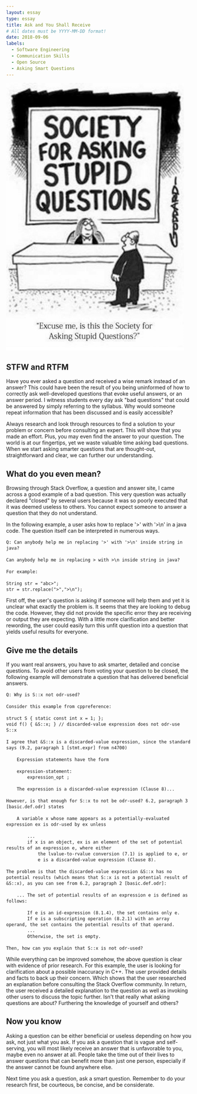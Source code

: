 ```yaml
---
layout: essay
type: essay
title: Ask and You Shall Receive
# All dates must be YYYY-MM-DD format!
date: 2018-09-06
labels:
  - Software Engineering
  - Communication Skills
  - Open Source
  - Asking Smart Questions
---
```


<img class="ui medium left floated image" src="../images/stupidQuestions.jpg">

## STFW and RTFM
Have you ever asked a question and received a wise remark instead of an answer? This could have been the result of you being uninformed of how to correctly ask well-developed questions that evoke useful answers, or an answer period. I witness students every day ask "bad questions" that could be answered by simply referring to the syllabus. Why would someone repeat information that has been discussed and is easily accessible? 

Always research and look through resources to find a solution to your problem or concern before consulting an expert. This will show that you made an effort. Plus, you may even find the answer to your question. The world is at our fingertips, yet we waste valuable time asking bad questions. When we start asking smarter questions that are thought-out, straightforward and clear, we can further our understanding.

## What do you even mean?
Browsing through Stack Overflow, a question and answer site, I came across a good example of a bad question. This very question was actually declared "closed" by several users because it was so poorly executed that it was deemed useless to others. You cannot expect someone to answer a question that they do not understand.

In the following example, a user asks how to replace '>' with '>\n' in a java code. The question itself can be interpreted in numerous ways.

```
Q: Can anybody help me in replacing '>' with '>\n' inside string in java?

Can anybody help me in replacing > with >\n inside string in java?

For example:

String str = "abc>";
str = str.replace(">",">\n");
```

First off, the user's question is asking if someone will help them and yet it is unclear what exactly the problem is. It seems that they are looking to debug the code. However, they did not provide the specific error they are receiving or output they are expecting. With a little more clarification and better rewording, the user could easily turn this unfit question into a question that yields useful results for everyone.

## Give me the details
If you want real answers, you have to ask smarter, detailed and concise questions. To avoid other users from voting your question to be closed, the following example will demonstrate a question that has delivered beneficial answers.

```
Q: Why is S::x not odr-used?

Consider this example from cppreference:

struct S { static const int x = 1; };
void f() { &S::x; } // discarded-value expression does not odr-use S::x

I agree that &S::x is a discarded-value expression, since the standard says (9.2, paragraph 1 [stmt.expr] from n4700)

    Expression statements have the form

    expression-statement:
        expression_opt ;

    The expression is a discarded-value expression (Clause 8)...

However, is that enough for S::x to not be odr-used? 6.2, paragraph 3 [basic.def.odr] states

    A variable x whose name appears as a potentially-evaluated expression ex is odr-used by ex unless

        ...
        if x is an object, ex is an element of the set of potential results of an expression e, where either
            the lvalue-to-rvalue conversion (7.1) is applied to e, or
            e is a discarded-value expression (Clause 8).

The problem is that the discarded-value expression &S::x has no potential results (which means that S::x is not a potential result of &S::x), as you can see from 6.2, paragraph 2 [basic.def.odr]:

    ... The set of potential results of an expression e is defined as follows:

        If e is an id-expression (8.1.4), the set contains only e.
        If e is a subscripting operation (8.2.1) with an array operand, the set contains the potential results of that operand.
        ...
        Otherwise, the set is empty.

Then, how can you explain that S::x is not odr-used?
```

While everything can be improved somehow, the above question is clear with evidence of prior research. For this example, the user is looking for clarification about a possible inaccuracy in C++. The user provided details and facts to back up their concern. Which shows that the user researched an explanation before consulting the Stack Overflow community. In return, the user received a detailed explanation to the question as well as invoking other users to discuss the topic further. Isn't that really what asking questions are about? Furthering the knowledge of yourself and others?

## Now you know
Asking a question can be either beneficial or useless depending on how you ask, not just what you ask. If you ask a question that is vague and self-serving, you will most likely receive an answer that is unfavorable to you, maybe even no answer at all. People take the time out of their lives to answer questions that can benefit more than just one person, especially if the answer cannot be found anywhere else.

Next time you ask a question, ask a smart question. Remember to do your research first, be courteous, be concise, and be considerate.
